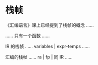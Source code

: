 # 栈帧
《汇编语言》课上已经提到了栈帧的概念 ……

…… 只有一个函数 ……

IR 的栈帧
…… variables | expr-temps ……

汇编的栈帧
…… ra | fp | 同 IR ……
